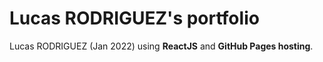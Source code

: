 # Lucas RODRIGUEZ's portfolio



Lucas RODRIGUEZ (Jan 2022) using **ReactJS** and **GitHub Pages hosting**.